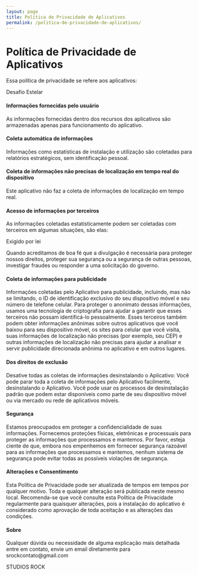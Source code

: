 ```yaml
---
layout: page
title: Política de Privacidade de Aplicativos
permalink: /politica-de-privacidade-de-aplicativos/
---
```

 
<h1>Política de Privacidade de Aplicativos</h1>
<p>Essa política de privacidade se refere aos aplicativos:</p>
<p>Desafio Estelar</p>
<h4>Informações fornecidas pelo usuário</h4>
<p>As informações fornecidas dentro dos recursos dos aplicativos são armazenadas apenas para funcionamento do aplicativo.</p>
<h4>Coleta automática de informações</h4>
<p>Informações como estatísticas de instalação e utilização são coletadas para relatórios estratégicos, sem identificação pessoal.</p>
<h4>Coleta de informações não precisas de localização em tempo real do dispositivo</h4>
<p>Este aplicativo não faz a coleta de informações de localização em tempo real.</p>
<h4>Acesso de informações por terceiros</h4>
<p>As informações coletadas estatisticamente podem ser coletadas com terceiros em algumas situações, são elas:</p>
<p>Exigido por lei</p>
<p>Quando acreditamos de boa fé que a divulgação é necessária para proteger nossos direitos, proteger sua segurança ou a segurança de outras pessoas, investigar fraudes ou responder a uma solicitação do governo.</p>
<h4>Coleta de informações para publicidade</h4>
<p>Informações coletadas pelo Aplicativo para publicidade, incluindo, mas não se limitando, o ID de identificação exclusivo do seu dispositivo móvel e seu número de telefone celular. Para proteger o anonimato dessas informações, usamos uma tecnologia de criptografia para ajudar a garantir que esses terceiros não possam identificá-lo pessoalmente. Esses terceiros também podem obter informações anônimas sobre outros aplicativos que você baixou para seu dispositivo móvel, os sites para celular que você visita, suas informações de localização não precisas (por exemplo, seu CEP) e outras informações de localização não precisas para ajudar a analisar e servir publicidade direcionada anônima no aplicativo e em outros lugares.
<h4>Dos direitos de exclusão</h4>
<p>Desative todas as coletas de informações desinstalando o Aplicativo: Você pode parar toda a coleta de informações pelo Aplicativo facilmente, desinstalando o Aplicativo. Você pode usar os processos de desinstalação padrão que podem estar disponíveis como parte de seu dispositivo móvel ou via mercado ou rede de aplicativos móveis.</p>
<h4>Segurança</h4>
<p>Estamos preocupados em proteger a confidencialidade de suas informações. Fornecemos proteções físicas, eletrônicas e processuais para proteger as informações que processamos e mantemos. Por favor, esteja ciente de que, embora nos empenhemos em fornecer segurança razoável para as informações que processamos e mantemos, nenhum sistema de segurança pode evitar todas as possíveis violações de segurança.</p>
<h4>Alterações e Consentimento</h4>
<p>Esta Política de Privacidade pode ser atualizada de tempos em tempos por qualquer motivo. Toda e qualquer alteração será publicada neste mesmo local. Recomenda-se que você consulte esta Política de Privacidade regularmente para quaisquer alterações, pois a instalação do aplicativo é considerado como aprovação de toda aceitação e as alterações das condições.</p>
<h4>Sobre</h4>
<p>Qualquer dúvida ou necessidade de alguma explicação mais detalhada entre em contato, envie um email diretamente para srockcontato@gmail.com</p>
<p>STUDIOS ROCK</p>

